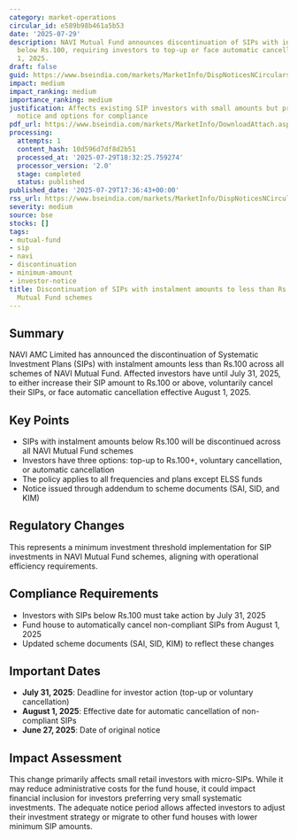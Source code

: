 ```yaml
---
category: market-operations
circular_id: e589b98b461a5b53
date: '2025-07-29'
description: NAVI Mutual Fund announces discontinuation of SIPs with instalment amounts
  below Rs.100, requiring investors to top-up or face automatic cancellation by August
  1, 2025.
draft: false
guid: https://www.bseindia.com/markets/MarketInfo/DispNoticesNCirculars.aspx?Noticeid={88403625-0C07-404E-8A84-E6C9CEEAE306}&noticeno=20250729-71&dt=07/29/2025&icount=71&totcount=71&flag=0
impact: medium
impact_ranking: medium
importance_ranking: medium
justification: Affects existing SIP investors with small amounts but provides adequate
  notice and options for compliance
pdf_url: https://www.bseindia.com/markets/MarketInfo/DownloadAttach.aspx?id=20250729-71&attachedId=114510dd-ba1c-41c6-80bc-efe0f91abdf2
processing:
  attempts: 1
  content_hash: 10d596d7df8d2b51
  processed_at: '2025-07-29T18:32:25.759274'
  processor_version: '2.0'
  stage: completed
  status: published
published_date: '2025-07-29T17:36:43+00:00'
rss_url: https://www.bseindia.com/markets/MarketInfo/DispNoticesNCirculars.aspx?Noticeid={88403625-0C07-404E-8A84-E6C9CEEAE306}&noticeno=20250729-71&dt=07/29/2025&icount=71&totcount=71&flag=0
severity: medium
source: bse
stocks: []
tags:
- mutual-fund
- sip
- navi
- discontinuation
- minimum-amount
- investor-notice
title: Discontinuation of SIPs with instalment amounts to less than Rs.100 under NAVI
  Mutual Fund schemes
---
```


## Summary

NAVI AMC Limited has announced the discontinuation of Systematic Investment Plans (SIPs) with instalment amounts less than Rs.100 across all schemes of NAVI Mutual Fund. Affected investors have until July 31, 2025, to either increase their SIP amount to Rs.100 or above, voluntarily cancel their SIPs, or face automatic cancellation effective August 1, 2025.

## Key Points

- SIPs with instalment amounts below Rs.100 will be discontinued across all NAVI Mutual Fund schemes
- Investors have three options: top-up to Rs.100+, voluntary cancellation, or automatic cancellation
- The policy applies to all frequencies and plans except ELSS funds
- Notice issued through addendum to scheme documents (SAI, SID, and KIM)

## Regulatory Changes

This represents a minimum investment threshold implementation for SIP investments in NAVI Mutual Fund schemes, aligning with operational efficiency requirements.

## Compliance Requirements

- Investors with SIPs below Rs.100 must take action by July 31, 2025
- Fund house to automatically cancel non-compliant SIPs from August 1, 2025
- Updated scheme documents (SAI, SID, KIM) to reflect these changes

## Important Dates

- **July 31, 2025**: Deadline for investor action (top-up or voluntary cancellation)
- **August 1, 2025**: Effective date for automatic cancellation of non-compliant SIPs
- **June 27, 2025**: Date of original notice

## Impact Assessment

This change primarily affects small retail investors with micro-SIPs. While it may reduce administrative costs for the fund house, it could impact financial inclusion for investors preferring very small systematic investments. The adequate notice period allows affected investors to adjust their investment strategy or migrate to other fund houses with lower minimum SIP amounts.